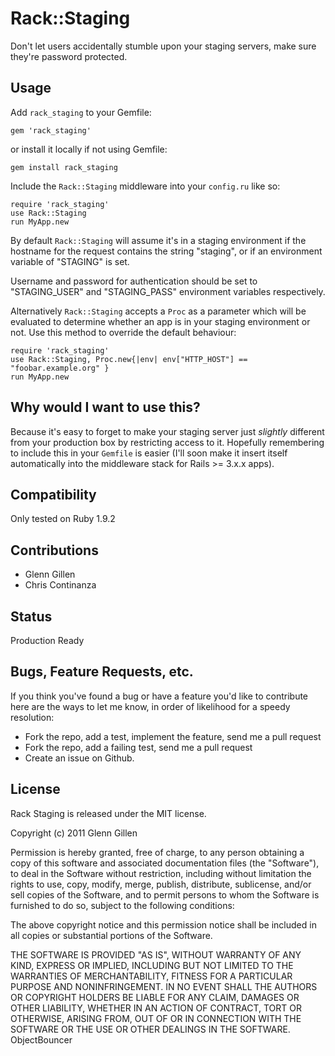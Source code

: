 # Rack::Staging

Don't let users accidentally stumble upon your staging servers, make sure
they're password protected.

## Usage

Add `rack_staging` to your Gemfile:

    gem 'rack_staging'

or install it locally if not using Gemfile:

    gem install rack_staging

Include the `Rack::Staging` middleware into your `config.ru` like so:

    require 'rack_staging'
    use Rack::Staging
    run MyApp.new

By default `Rack::Staging` will assume it's in a staging environment if the
hostname for the request contains the string "staging", or if an environment
variable of "STAGING" is set.

Username and password for authentication should be set to "STAGING_USER" and
"STAGING_PASS" environment variables respectively.

Alternatively `Rack::Staging` accepts a `Proc` as a parameter which will be
evaluated to determine whether an app is in your staging environment or not.
Use this method to override the default behaviour:

    require 'rack_staging'
    use Rack::Staging, Proc.new{|env| env["HTTP_HOST"] == "foobar.example.org" }
    run MyApp.new

## Why would I want to use this?

Because it's easy to forget to make your staging server just *slightly*
different from your production box by restricting access to it. Hopefully
remembering to include this in your `Gemfile` is easier (I'll soon make it
insert itself automatically into the middleware stack for Rails >= 3.x.x apps).

## Compatibility

Only tested on Ruby 1.9.2

## Contributions

* Glenn Gillen
* Chris Continanza

## Status

Production Ready

## Bugs, Feature Requests, etc.

If you think you've found a bug or have a feature you'd like to contribute
here are the ways to let me know, in order of likelihood for a speedy
resolution:

* Fork the repo, add a test, implement the feature, send me a pull request
* Fork the repo, add a failing test, send me a pull request
* Create an issue on Github.

## License

Rack Staging is released under the MIT license.

Copyright (c) 2011 Glenn Gillen

Permission is hereby granted, free of charge, to any person obtaining a copy
of this software and associated documentation files (the "Software"), to deal
in the Software without restriction, including without limitation the rights
to use, copy, modify, merge, publish, distribute, sublicense, and/or sell
copies of the Software, and to permit persons to whom the Software is
furnished to do so, subject to the following conditions:

The above copyright notice and this permission notice shall be included in
all copies or substantial portions of the Software.

THE SOFTWARE IS PROVIDED "AS IS", WITHOUT WARRANTY OF ANY KIND, EXPRESS OR
IMPLIED, INCLUDING BUT NOT LIMITED TO THE WARRANTIES OF MERCHANTABILITY,
FITNESS FOR A PARTICULAR PURPOSE AND NONINFRINGEMENT. IN NO EVENT SHALL THE
AUTHORS OR COPYRIGHT HOLDERS BE LIABLE FOR ANY CLAIM, DAMAGES OR OTHER
LIABILITY, WHETHER IN AN ACTION OF CONTRACT, TORT OR OTHERWISE, ARISING FROM,
OUT OF OR IN CONNECTION WITH THE SOFTWARE OR THE USE OR OTHER DEALINGS IN
THE SOFTWARE.
ObjectBouncer

